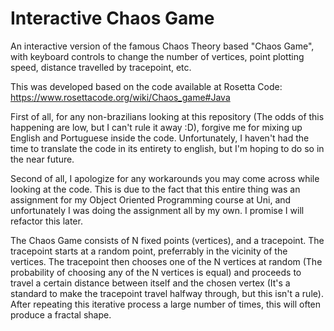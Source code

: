 # Interactive Chaos Game
An interactive version of the famous Chaos Theory based "Chaos Game", with keyboard controls to change the number of vertices, point plotting speed, distance travelled by tracepoint, etc.

This was developed based on the code available at Rosetta Code:
https://www.rosettacode.org/wiki/Chaos_game#Java

First of all, for any non-brazilians looking at this repository (The odds of this happening are low, but I can't rule it away :D), forgive me for mixing up English and Portuguese inside the code. Unfortunately, I haven't had the time to translate the code in its entirety to english, but I'm hoping to do so in the near future.

Second of all, I apologize for any workarounds you may come across while looking at the code. This is due to the fact that this entire thing was an assignment for my Object Oriented Programming course at Uni, and unfortunately I was doing the assignment all by my own. I promise I will refactor this later.

The Chaos Game consists of N fixed points (vertices), and a tracepoint. The tracepoint starts at a random point, preferrably in the vicinity of the vertices. The tracepoint then chooses one of the N vertices at random (The probability of choosing any of the N vertices is equal) and proceeds to travel a certain distance between itself and the chosen vertex (It's a standard to make the tracepoint travel halfway through, but this isn't a rule). After repeating this iterative process a large number of times, this will often produce a fractal shape.
